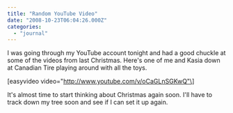 ```yaml
---
title: "Random YouTube Video"
date: "2008-10-23T06:04:26.000Z"
categories: 
  - "journal"
---
```


I was going through my YouTube account tonight and had a good chuckle at some of the videos from last Christmas. Here's one of me and Kasia down at Canadian Tire playing around with all the toys.

\[easyvideo video="http://www.youtube.com/v/oCaGLnSGKwQ"\]

It's almost time to start thinking about Christmas again soon. I'll have to track down my tree soon and see if I can set it up again.

